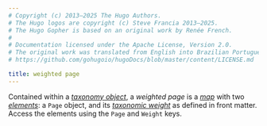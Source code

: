 ```yaml
---
# Copyright (c) 2013–2025 The Hugo Authors.
# The Hugo logos are copyright (c) Steve Francia 2013–2025.
# The Hugo Gopher is based on an original work by Renée French.
#
# Documentation licensed under the Apache License, Version 2.0.
# The original work was translated from English into Brazilian Portuguese.
# https://github.com/gohugoio/hugoDocs/blob/master/content/LICENSE.md

title: weighted page
---
```


Contained within a [_taxonomy object_](g), a _weighted page_ is a [_map_](g) with two [_elements_](g): a `Page` object, and its [_taxonomic weight_](g) as defined in front matter. Access the elements using the `Page` and `Weight` keys.
